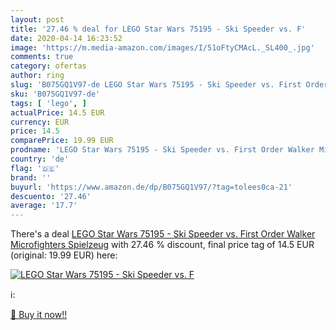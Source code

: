 ```yaml
---
layout: post
title: '27.46 % deal for LEGO Star Wars 75195 - Ski Speeder vs. F'
date: 2020-04-14 16:23:52
image: 'https://m.media-amazon.com/images/I/51oFtyCMAcL._SL400_.jpg'
comments: true
category: ofertas
author: ring
slug: 'B075GQ1V97-de LEGO Star Wars 75195 - Ski Speeder vs. First Order Walker...'
sku: 'B075GQ1V97-de'
tags: [ 'lego', ]
actualPrice: 14.5 EUR
currency: EUR
price: 14.5
comparePrice: 19.99 EUR
prodname: 'LEGO Star Wars 75195 - Ski Speeder vs. First Order Walker Microfighters  Spielzeug'
country: 'de'
flag: '🇩🇪'
brand: ''
buyurl: 'https://www.amazon.de/dp/B075GQ1V97/?tag=tolees0ca-21'
descuento: '27.46'
average: '17.7'
---
```


There's a deal [LEGO Star Wars 75195 - Ski Speeder vs. First Order Walker Microfighters  Spielzeug](https://www.amazon.de/dp/B075GQ1V97/?tag=tolees0ca-21)  with  27.46 % discount, final price tag of  14.5 EUR (original: 19.99 EUR) here:

[![LEGO Star Wars 75195 - Ski Speeder vs. F](https://m.media-amazon.com/images/I/51oFtyCMAcL._SL400_.jpg)](https://www.amazon.de/dp/B075GQ1V97/?tag=tolees0ca-21)

ℹ️:


[🛒 Buy it now!!](https://www.amazon.de/dp/B075GQ1V97/?tag=tolees0ca-21)
